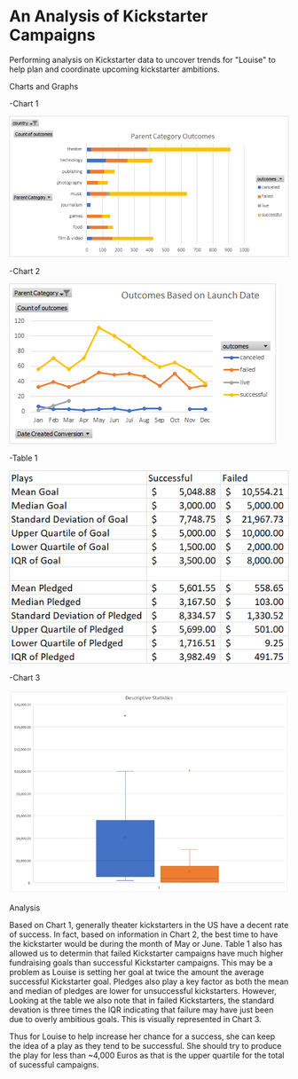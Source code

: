 # An Analysis of Kickstarter Campaigns

Performing analysis on Kickstarter data to uncover trends for "Louise" to help plan and coordinate upcoming kickstarter ambitions.

Charts and Graphs

-Chart 1

![Parent Category Outcome Chart](Parent%20Category%20Outcomes%20Chart.png)

-Chart 2

![Outcomes Based on Launch Date](Outcomes%20Based%20on%20Launch%20Date.png)

-Table 1

![Table of Descriptive Statistics](Descriptive%20Statistics%20Table.png)

-Chart 3

![Descriptive Statistics](Descriptive%20Statistics.PNG)


Analysis

Based on Chart 1, generally theater kickstarters in the US have a decent rate of success. In fact, based on information in Chart 2, the best time to have the kickstarter would be during the month of May or June. Table 1 also has allowed us to determin that failed Kickstarter campaigns have much higher fundraising goals than successful Kickstarter campaigns. This may be a problem as Louise is setting her goal at twice the amount the average successful Kickstarter goal. Pledges also play a key factor as both the mean and median of pledges are lower for unsuccessful kickstarters. However, Looking at the table we also note that in failed Kickstarters, the standard devation is three times the IQR indicating that failure may have just been due to overly ambitious goals. This is visually represented in Chart 3.

Thus for Louise to help increase her chance for a success, she can keep the idea of a play as they tend to be successful. She should try to produce the play for less than ~4,000 Euros as that is the upper quartile for the total of sucessful campaigns.
